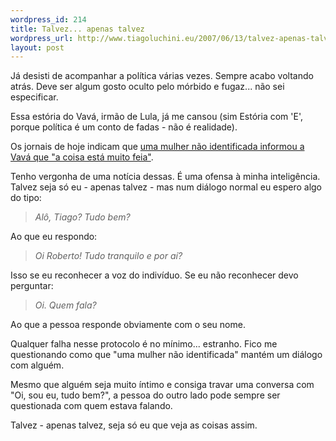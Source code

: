 ```yaml
--- 
wordpress_id: 214
title: Talvez... apenas talvez
wordpress_url: http://www.tiagoluchini.eu/2007/06/13/talvez-apenas-talvez/
layout: post
---
```

Já desisti de acompanhar a política várias vezes. Sempre acabo voltando atrás. Deve ser algum gosto oculto pelo mórbido e fugaz... não sei especificar.

Essa estória do Vavá, irmão de Lula, já me cansou (sim Estória com 'E', porque política é um conto de fadas - não é realidade).

Os jornais de hoje indicam que <a href="http://www1.folha.uol.com.br/folha/brasil/ult96u303887.shtml" target="_blank">uma mulher não identificada informou a Vavá que "a coisa está muito feia"</a>.

Tenho vergonha de uma notícia dessas. É uma ofensa à minha inteligência. Talvez seja só eu - apenas talvez - mas num diálogo normal eu espero algo do tipo:
<blockquote><em>Alô, Tiago? Tudo bem?</em></blockquote>
Ao que eu respondo:
<blockquote><em>Oi Roberto! Tudo tranquilo e por aí?</em></blockquote>
Isso se eu reconhecer a voz do indivíduo. Se eu não reconhecer devo perguntar:
<blockquote><em>Oi. Quem fala?</em></blockquote>
Ao que a pessoa responde obviamente com o seu nome.

Qualquer falha nesse protocolo é no mínimo... estranho. Fico me questionando como que "uma mulher não identificada" mantém um diálogo com alguém.

Mesmo que alguém seja muito íntimo e consiga travar uma conversa com "Oi, sou eu, tudo bem?", a pessoa do outro lado pode sempre ser questionada com quem estava falando.

Talvez - apenas talvez, seja só eu que veja as coisas assim.
